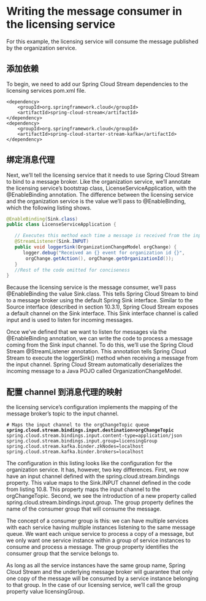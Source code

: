 # Writing the message consumer in the licensing service

For this example, the licensing service will consume the message published by the organization service.&#x20;

## 添加依赖

To begin, we need to add our Spring Cloud Stream dependencies to the licensing services pom.xml file.

```
<dependency>
    <groupId>org.springframework.cloud</groupId>
    <artifactId>spring-cloud-stream</artifactId>
</dependency>
<dependency>
    <groupId>org.springframework.cloud</groupId>
    <artifactId>spring-cloud-starter-stream-kafka</artifactId>
</dependency>
```

## 绑定消息代理

Next, we’ll tell the licensing service that it needs to use Spring Cloud Stream to bind to a message broker. Like the organization service, we’ll annotate the licensing service’s bootstrap class, LicenseServiceApplication, with the @EnableBinding annotation. The difference between the licensing service and the organization service is the value we’ll pass to @EnableBinding, which the following listing shows.

```java
@EnableBinding(Sink.class)   
public class LicenseServiceApplication {

   // Executes this method each time a message is received from the input channel
   @StreamListener(Sink.INPUT)    
   public void loggerSink(OrganizationChangeModel orgChange) {
      logger.debug("Received an {} event for organization id {}",
       orgChange.getAction(), orgChange.getOrganizationId());
   }
   //Rest of the code omitted for conciseness
}
```

Because the licensing service is the message consumer, we’ll pass @EnableBinding the value Sink.class. This tells Spring Cloud Stream to bind to a message broker using the default Spring Sink interface. Similar to the Source interface (described in section 10.3.1), Spring Cloud Stream exposes a default channel on the Sink interface. This Sink interface channel is called input and is used to listen for incoming messages.

Once we’ve defined that we want to listen for messages via the @EnableBinding annotation, we can write the code to process a message coming from the Sink input channel. To do this, we’ll use the Spring Cloud Stream @StreamListener annotation. This annotation tells Spring Cloud Stream to execute the loggerSink() method when receiving a message from the input channel. Spring Cloud Stream automatically deserializes the incoming message to a Java POJO called OrganizationChangeModel.

## 配置 channel 到消息代理的映射

the licensing service’s configuration implements the mapping of the message broker’s topic to the input channel.

<pre class="language-properties"><code class="lang-properties"># Maps the input channel to the orgChangeTopic queue
<strong>spring.cloud.stream.bindings.input.destination=orgChangeTopic
</strong>spring.cloud.stream.bindings.input.content-type=application/json
spring.cloud.stream.bindings.input.group=licensingGroup   
spring.cloud.stream.kafka.binder.zkNodes=localhost
spring.cloud.stream.kafka.binder.brokers=localhost
</code></pre>

The configuration in this listing looks like the configuration for the organization service. It has, however, two key differences. First, we now have an input channel defined with the spring.cloud.stream.bindings property. This value maps to the Sink.INPUT channel defined in the code from listing 10.8. This property maps the input channel to the orgChangeTopic. Second, we see the introduction of a new property called spring.cloud.stream.bindings.input.group. The group property defines the name of the consumer group that will consume the message.

The concept of a consumer group is this: we can have multiple services with each service having multiple instances listening to the same message queue. We want each unique service to process a copy of a message, but we only want one service instance within a group of service instances to consume and process a message. The group property identifies the consumer group that the service belongs to.

As long as all the service instances have the same group name, Spring Cloud Stream and the underlying message broker will guarantee that only one copy of the message will be consumed by a service instance belonging to that group. In the case of our licensing service, we’ll call the group property value licensingGroup.

